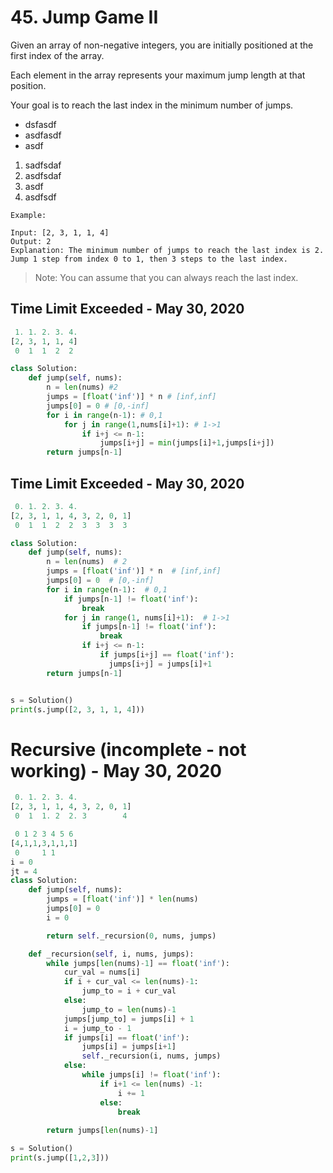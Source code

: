 # 45. Jump Game II
Given an array of non-negative integers, you are initially positioned at the first index of the array.

Each element in the array represents your maximum jump length at that position.

Your goal is to reach the last index in the minimum number of jumps.

- dsfasdf
- asdfasdf
- asdf

1. sadfsdaf
2. asdfsdaf
3. asdf
4. asdfsdf
```
Example:

Input: [2, 3, 1, 1, 4]
Output: 2
Explanation: The minimum number of jumps to reach the last index is 2.
Jump 1 step from index 0 to 1, then 3 steps to the last index.
```

> Note: You can assume that you can always reach the last index.  

## Time Limit Exceeded - May 30, 2020
```py
 1. 1. 2. 3. 4. 
[2, 3, 1, 1, 4]
 0  1  1  2  2

class Solution:
    def jump(self, nums):
        n = len(nums) #2
        jumps = [float('inf')] * n # [inf,inf]
        jumps[0] = 0 # [0,-inf]
        for i in range(n-1): # 0,1
            for j in range(1,nums[i]+1): # 1->1
                if i+j <= n-1:
	                jumps[i+j] = min(jumps[i]+1,jumps[i+j])
        return jumps[n-1]
```

## Time Limit Exceeded - May 30, 2020
```py
 0. 1. 2. 3. 4. 
[2, 3, 1, 1, 4, 3, 2, 0, 1]
 0  1  1  2  2  3  3  3  3

class Solution:
    def jump(self, nums):
        n = len(nums)  # 2
        jumps = [float('inf')] * n  # [inf,inf]
        jumps[0] = 0  # [0,-inf]
        for i in range(n-1):  # 0,1
            if jumps[n-1] != float('inf'):
                break
            for j in range(1, nums[i]+1):  # 1->1
                if jumps[n-1] != float('inf'):
                    break
                if i+j <= n-1:
                    if jumps[i+j] == float('inf'):
                      jumps[i+j] = jumps[i]+1
        return jumps[n-1]


s = Solution()
print(s.jump([2, 3, 1, 1, 4]))

```

# Recursive (incomplete - not working) - May 30, 2020
```py
 0. 1. 2. 3. 4. 
[2, 3, 1, 1, 4, 3, 2, 0, 1]
 0  1  1. 2  2. 3        4 

 0 1 2 3 4 5 6
[4,1,1,3,1,1,1]
 0     1 1 
i = 0
jt = 4
class Solution:
    def jump(self, nums):
        jumps = [float('inf')] * len(nums)
        jumps[0] = 0
        i = 0

        return self._recursion(0, nums, jumps)

    def _recursion(self, i, nums, jumps):
        while jumps[len(nums)-1] == float('inf'):
            cur_val = nums[i]
            if i + cur_val <= len(nums)-1:
                jump_to = i + cur_val
            else:
                jump_to = len(nums)-1
            jumps[jump_to] = jumps[i] + 1
            i = jump_to - 1
            if jumps[i] == float('inf'):
                jumps[i] = jumps[i+1]
                self._recursion(i, nums, jumps)
            else:
                while jumps[i] != float('inf'):
                    if i+1 <= len(nums) -1:
                        i += 1
                    else:
                        break
            
        return jumps[len(nums)-1]

s = Solution()
print(s.jump([1,2,3]))

```











